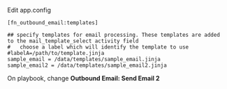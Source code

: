 
Edit app.config

```
[fn_outbound_email:templates]

## specify templates for email processing. These templates are added to the mail_template_select activity field
#   choose a label which will identify the template to use
#labelA=/path/to/template.jinja
sample_email = /data/templates/sample_email.jinja
sample_email2 = /data/templates/sample_email2.jinja

```

On playbook, change **Outbound Email: Send Email 2**